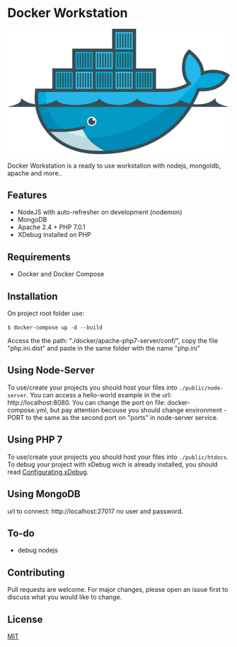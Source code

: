 # Docker Workstation
![CI status](docs/images/docker-whale.svg)

Docker Workstation is a ready to use workstation with nodejs, mongoldb, apache and more..

## Features

* NodeJS with auto-refresher on development (nodemon)
* MongoDB
* Apache 2.4 + PHP 7.0.1
* XDebug installed on PHP

## Requirements
* Docker and Docker Compose

## Installation

On project root folder use:

`$ docker-compose up -d --build`

Access the the path: "./docker/apache-php7-server/conf/", copy the file "php.ini.dist" and paste in the same folder with the name "php.ini"

## Using Node-Server
To use/create your projects you should host your files into `./public/node-server`. You can access a hello-world example in the url: http://localhost:8080. You can change the port on file: docker-compose.yml, but pay attention becouse you should change environment -PORT to the same as the second port on "ports" in node-server service.

## Using PHP 7
To use/create your projects you should host your files into `./public/htdocs`.
To debug your project with xDebug wich is already installed, you should read [Configurating xDebug](https://github.com/marcoaure/docker-workstation/wiki/Configurating-xDebug).

## Using MongoDB
url to connect: http://localhost:27017
no user and password.

## To-do

- debug nodejs

## Contributing
Pull requests are welcome. For major changes, please open an issue first to discuss what you would like to change.


## License
[MIT](LICENSE.md)
